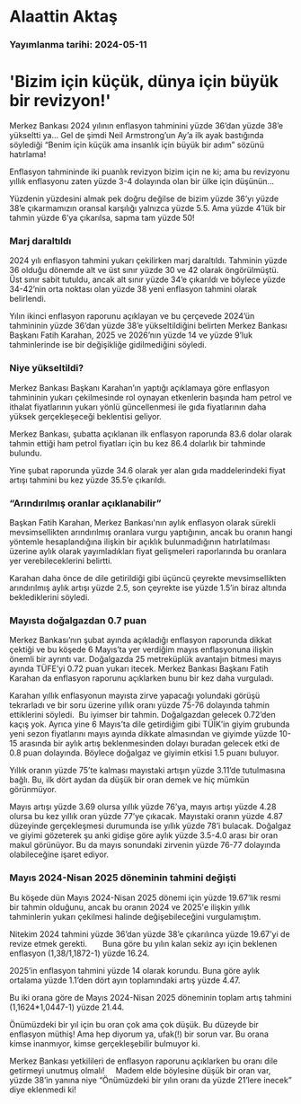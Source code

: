 # Alaattin Aktaş

### Yayımlanma tarihi: 2024-05-11

# 'Bizim için küçük, dünya için büyük bir revizyon!'

Merkez Bankası 2024 yılının enflasyon tahminini yüzde 36’dan yüzde 38’e yükseltti ya... Gel de şimdi Neil Armstrong’un Ay’a ilk ayak bastığında söylediği “Benim için küçük ama insanlık için büyük bir adım” sözünü hatırlama!

Enflasyon tahmininde iki puanlık revizyon bizim için ne ki; ama bu revizyonu yıllık enflasyonu zaten yüzde 3-4 dolayında olan bir ülke için düşünün...

Yüzdenin yüzdesini almak pek doğru değilse de bizim yüzde 36’yı yüzde 38’e çıkarmamızın oransal karşılığı yalnızca yüzde 5.5. Ama yüzde 4’lük bir tahmin yüzde 6’ya çıkarılsa, sapma tam yüzde 50!


### Marj daraltıldı

2024 yılı enflasyon tahmini yukarı çekilirken marj daraltıldı. Tahminin yüzde 36 olduğu dönemde alt ve üst sınır yüzde 30 ve 42 olarak öngörülmüştü. Üst sınır sabit tutuldu, ancak alt sınır yüzde 34’e çıkarıldı ve böylece yüzde 34-42’nin orta noktası olan yüzde 38 yeni enflasyon tahmini olarak belirlendi.

Yılın ikinci enflasyon raporunu açıklayan ve bu çerçevede 2024’ün tahmininin yüzde 36’dan yüzde 38’e yükseltildiğini belirten Merkez Bankası Başkanı Fatih Karahan, 2025 ve 2026’nın yüzde 14 ve yüzde 9’luk tahminlerinde ise bir değişikliğe gidilmediğini söyledi.


### Niye yükseltildi?

Merkez Bankası Başkanı Karahan’ın yaptığı açıklamaya göre enflasyon tahmininin yukarı çekilmesinde rol oynayan etkenlerin başında ham petrol ve ithalat fiyatlarının yukarı yönlü güncellenmesi ile gıda fiyatlarının daha yüksek gerçekleşeceği beklentisi geliyor.

Merkez Bankası, şubatta açıklanan ilk enflasyon raporunda 83.6 dolar olarak tahmin ettiği ham petrol fiyatları için bu kez 86.4 dolarlık bir tahminde bulundu.

Yine şubat raporunda yüzde 34.6 olarak yer alan gıda maddelerindeki fiyat artışı tahmini bu kez yüzde 35.5’e çıkarıldı.


### “Arındırılmış oranlar açıklanabilir”

Başkan Fatih Karahan, Merkez Bankası'nın aylık enflasyon olarak sürekli mevsimsellikten arındırılmış oranlara vurgu yaptığının, ancak bu oranın hangi yöntemle hesaplandığına ilişkin bir açıklık bulunmadığının hatırlatılması üzerine aylık olarak yayımladıkları fiyat gelişmeleri raporlarında bu oranlara yer verebileceklerini belirtti.

Karahan daha önce de dile getirildiği gibi üçüncü çeyrekte mevsimsellikten arındırılmış aylık artışı yüzde 2.5, son çeyrekte ise yüzde 1.5’in biraz altında beklediklerini söyledi.


### Mayısta doğalgazdan 0.7 puan

Merkez Bankası’nın şubat ayında açıkladığı enflasyon raporunda dikkat çektiği ve bu köşede 6 Mayıs’ta yer verdiğim mayıs enflasyonuna ilişkin önemli bir ayrıntı var. Doğalgazda 25 metreküplük avantajın bitmesi mayıs ayında TÜFE’yi 0.72 puan yukarı itecek. Merkez Bankası Başkanı Fatih Karahan da enflasyon raporunu açıklarken bunu bir kez daha vurguladı.

Karahan yıllık enflasyonun mayısta zirve yapacağı yolundaki görüşü tekrarladı ve bir soru üzerine yıllık oranı yüzde 75-76 dolayında tahmin ettiklerini söyledi.  Bu iyimser bir tahmin. Doğalgazdan gelecek 0.72’den kaçış yok. Ayrıca yine 6 Mayıs’ta dile getirdiğim gibi TÜİK’in giyim grubunda yeni sezon fiyatlarını mayıs ayında dikkate almasından ve giyimde yüzde 10-15 arasında bir aylık artış beklenmesinden dolayı buradan gelecek etki de 0.8 puan dolayında. Böylece doğalgaz ve giyimin etkisi 1.5 puanı buluyor.

Yıllık oranın yüzde 75’te kalması mayıstaki artışın yüzde 3.11’de tutulmasına bağlı. Bu, ilk dört aydan da düşük bir oran demek ve hiç mümkün görünmüyor.

Mayıs artışı yüzde 3.69 olursa yıllık yüzde 76’ya, mayıs artışı yüzde 4.28 olursa bu kez yıllık oran yüzde 77’ye çıkacak. Mayıstaki oranın yüzde 4.87 düzeyinde gerçekleşmesi durumunda ise yıllık yüzde 78’i bulacak. Doğalgaz ve giyimi gözeterek şu anki gidişe göre aylık yüzde 3.5-4.0 arası bir oran makul görünüyor. Bu da mayıs sonundaki zirvenin yüzde 76-77 dolayında olabileceğine işaret ediyor.


### Mayıs 2024-Nisan 2025 döneminin tahmini değişti

Bu köşede dün Mayıs 2024-Nisan 2025 dönemi için yüzde 19.67’lik resmi bir tahmin olduğunu, ancak bu oranın 2024 ve 2025'e ilişkin yıllık tahminlerin yukarı çekilmesi halinde değişebileceğini vurgulamıştım.

Nitekim 2024 tahmini yüzde 36’dan yüzde 38’e çıkarılınca yüzde 19.67’yi de revize etmek gerekti.       Buna göre bu yılın kalan sekiz ayı için beklenen enflasyon (1,38/1,1872-1) yüzde 16.24.

2025’in enflasyon tahmini yüzde 14 olarak korundu. Buna göre aylık ortalama yüzde 1.1’den dört ayın toplamındaki artış yüzde 4.47.

Bu iki orana göre de Mayıs 2024-Nisan 2025 döneminin toplam artış tahmini (1,1624*1,0447-1) yüzde 21.44.

Önümüzdeki bir yıl için bu oran çok ama çok düşük. Bu düzeyde bir enflasyon müthiş! Ama hep diyorum ya, ufak(!) bir sorun var. Bu orana kimse inanmıyor, kimse gerçekleşebilir bulmuyor ki.

Merkez Bankası yetkilileri de enflasyon raporunu açıklarken bu oranı dile getirmeyi unutmuş olmalı!     Madem elde böylesine düşük bir oran var, yüzde 38’in yanına niye “Önümüzdeki bir yılın oranı da yüzde 21’lere inecek” diye eklenmedi ki!

